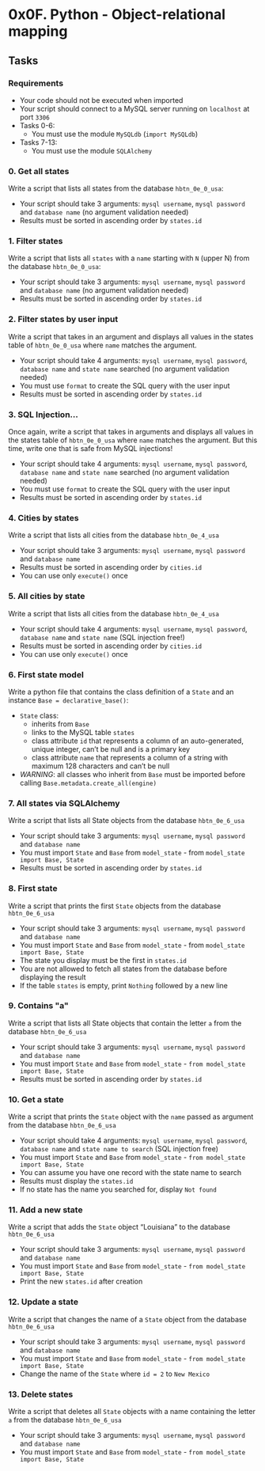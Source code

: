 # 0x0F. Python - Object-relational mapping

## Tasks

### Requirements
- Your code should not be executed when imported
- Your script should connect to a MySQL server running on `localhost` at port `3306`
- Tasks 0-6:
  - You must use the module `MySQLdb` (`import MySQLdb`)
- Tasks 7-13:
  - You must use the module `SQLAlchemy`

### 0. Get all states
Write a script that lists all states from the database `hbtn_0e_0_usa`:
- Your script should take 3 arguments: `mysql username`, `mysql password` and `database name` (no argument validation needed)
- Results must be sorted in ascending order by `states.id`

### 1. Filter states
Write a script that lists all `states` with a `name` starting with `N` (upper N) from the database `hbtn_0e_0_usa`:
- Your script should take 3 arguments: `mysql username`, `mysql password` and `database name` (no argument validation needed)
- Results must be sorted in ascending order by `states.id`

### 2. Filter states by user input
Write a script that takes in an argument and displays all values in the states table of `hbtn_0e_0_usa` where `name` matches the argument.
- Your script should take 4 arguments: `mysql username`, `mysql password`, `database name` and `state name` searched (no argument validation needed)
- You must use `format` to create the SQL query with the user input
- Results must be sorted in ascending order by `states.id`

### 3. SQL Injection...
Once again, write a script that takes in arguments and displays all values in the states table of `hbtn_0e_0_usa` where `name` matches the argument. But this time, write one that is safe from MySQL injections!
- Your script should take 4 arguments: `mysql username`, `mysql password`, `database name` and `state name` searched (no argument validation needed)
- You must use `format` to create the SQL query with the user input
- Results must be sorted in ascending order by `states.id`

### 4. Cities by states
Write a script that lists all cities from the database `hbtn_0e_4_usa`
- Your script should take 3 arguments: `mysql username`, `mysql password` and `database name`
- Results must be sorted in ascending order by `cities.id`
- You can use only `execute()` once


### 5. All cities by state
Write a script that lists all cities from the database `hbtn_0e_4_usa`
- Your script should take 4 arguments: `mysql username`, `mysql password`, `database name` and `state name` (SQL injection free!)
- Results must be sorted in ascending order by `cities.id`
- You can use only `execute()` once


### 6. First state model
Write a python file that contains the class definition of a `State` and an instance `Base = declarative_base()`:
- `State` class:
  - inherits from `Base`
  - links to the MySQL table `states`
  - class attribute `id` that represents a column of an auto-generated, unique integer, can’t be null and is a primary key
  - class attribute `name` that represents a column of a string with maximum 128 characters and can’t be null
- *WARNING*: all classes who inherit from `Base` must be imported before calling `Base.metadata.create_all(engine)`

### 7. All states via SQLAlchemy
Write a script that lists all State objects from the database `hbtn_0e_6_usa`
- Your script should take 3 arguments: `mysql username`, `mysql password` and `database name`
- You must import `State` and `Base` from `model_state` - from `model_state import Base, State`
- Results must be sorted in ascending order by `states.id`


### 8. First state
Write a script that prints the first `State` objects from the database `hbtn_0e_6_usa`
- Your script should take 3 arguments: `mysql username`, `mysql password` and `database name`
- You must import `State` and `Base` from `model_state` - from `model_state import Base, State`
- The state you display must be the first in `states.id`
- You are not allowed to fetch all states from the database before displaying the result
- If the table `states` is empty, print `Nothing` followed by a new line


### 9. Contains "a"
Write a script that lists all State objects that contain the letter `a` from the database `hbtn_0e_6_usa`
- Your script should take 3 arguments: `mysql username`, `mysql password` and `database name`
- You must import `State` and `Base` from `model_state` - `from model_state import Base, State`
- Results must be sorted in ascending order by `states.id`


### 10. Get a state
Write a script that prints the `State` object with the `name` passed as argument from the database `hbtn_0e_6_usa`
- Your script should take 4 arguments: `mysql username`, `mysql password`, `database name` and `state name to search` (SQL injection free)
- You must import `State` and `Base` from `model_state` - `from model_state import Base, State`
- You can assume you have one record with the state name to search
- Results must display the `states.id`
- If no state has the name you searched for, display `Not found`


### 11. Add a new state
Write a script that adds the `State` object “Louisiana” to the database `hbtn_0e_6_usa`
- Your script should take 3 arguments: `mysql username`, `mysql password` and `database name`
- You must import `State` and `Base` from `model_state` - `from model_state import Base, State`
- Print the new `states.id` after creation


### 12. Update a state
Write a script that changes the name of a `State` object from the database `hbtn_0e_6_usa`
- Your script should take 3 arguments: `mysql username`, `mysql password` and `database name`
- You must import `State` and `Base` from `model_state` - `from model_state import Base, State`
- Change the name of the `State` where `id = 2` to `New Mexico`


### 13. Delete states
Write a script that deletes all `State` objects with a name containing the letter `a` from the database `hbtn_0e_6_usa`
- Your script should take 3 arguments: `mysql username`, `mysql password` and `database name`
- You must import `State` and `Base` from `model_state` - `from model_state import Base, State`

